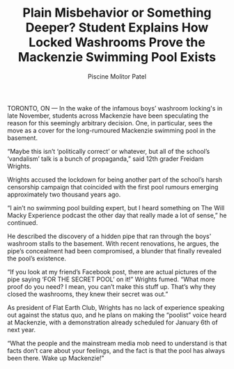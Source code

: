 ﻿---
layout: article
author: "Piscine Molitor Patel"
title: "Plain Misbehavior or Something Deeper? Student Explains How Locked Washrooms Prove the Mackenzie Swimming Pool Exists"
description: "Facts don’t care about your feelings, and the fact is that the pool has always been there."
image: /assets/img/2021-12-15-secret-pool.png
order:
---

TORONTO, ON — In the wake of the infamous boys’ washroom locking's in late November, students across Mackenzie have been speculating the reason for this seemingly arbitrary decision. One, in particular, sees the move as a cover for the long-rumoured Mackenzie swimming pool in the basement.

“Maybe this isn’t ‘politically correct’ or whatever, but all of the school’s ‘vandalism’ talk is a bunch of propaganda,” said 12th grader Freidam Wrights.

Wrights accused the lockdown for being another part of the school’s harsh censorship campaign that coincided with the first pool rumours emerging approximately two thousand years ago.

“I ain’t no swimming pool building expert, but I heard something on The Will Macky Experience podcast the other day that really made a lot of sense,” he continued.

He described the discovery of a hidden pipe that ran through the boys' washroom stalls to the basement. With recent renovations, he argues, the pipe’s concealment had been compromised, a blunder that finally revealed the pool’s existence.

“If you look at my friend’s Facebook post, there are actual pictures of the pipe saying ‘FOR THE SECRET POOL’ on it!” Wrights fumed. “What more proof do you need? I mean, you can’t make this stuff up. That’s why they closed the washrooms, they knew their secret was out.”

As president of Flat Earth Club, Wrights has no lack of experience speaking out against the status quo, and he plans on making the “poolist” voice heard at Mackenzie, with a demonstration already scheduled for January 6th of next year.

“What the people and the mainstream media mob need to understand is that facts don’t care about your feelings, and the fact is that the pool has always been there. Wake up Mackenzie!”

